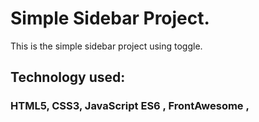 # Simple Sidebar Project.

This is the simple sidebar project using toggle.

## Technology used:

### HTML5, CSS3, JavaScript ES6 , FrontAwesome ,
